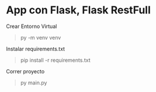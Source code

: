 # App con Flask, Flask RestFull

Crear Entorno Virtual
> py -m venv venv

Instalar requirements.txt
> pip install -r requirements.txt

Correr proyecto
> py main.py

